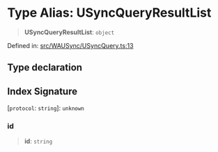 # Type Alias: USyncQueryResultList

> **USyncQueryResultList**: `object`

Defined in: [src/WAUSync/USyncQuery.ts:13](https://github.com/Fokusdotid/bail/blob/99acc683da8779d62a0509bb4108fdb35cb2b061/src/WAUSync/USyncQuery.ts#L13)

## Type declaration

## Index Signature

\[`protocol`: `string`\]: `unknown`

### id

> **id**: `string`
